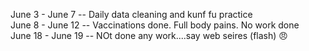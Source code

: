 June 3 - June 7 -- Daily data cleaning and kunf fu practice <br>
June 8 - June 12 -- Vaccinations done. Full body pains. No work done <br>
June 18 - June 19 -- NOt done any work....say web seires (flash) :angry:

